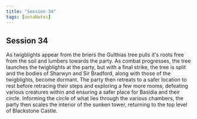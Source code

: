 ```yaml
---
title: "Session 34"
tags: [ootaNotes]
---
```

## Session 34
As twigblights appear from the briers the Gulthias tree pulls it's roots free from the soil and lumbers towards the party. As combat progresses, the tree launches the twigblights at the party, but with a final strike, the tree is split and the bodies of Sharwyn and Sir Bradford, along with those of the twigblights, become dormant. The party then retreats to a safer location to rest before retracing their steps and exploring a few more rooms, defeating various creatures within and ensuring a safer place for Basidia and their circle. Informing the circle of what lies through the various chambers, the party then scales the interior of the sunken tower, returning to the top level of Blackstone Castle. 